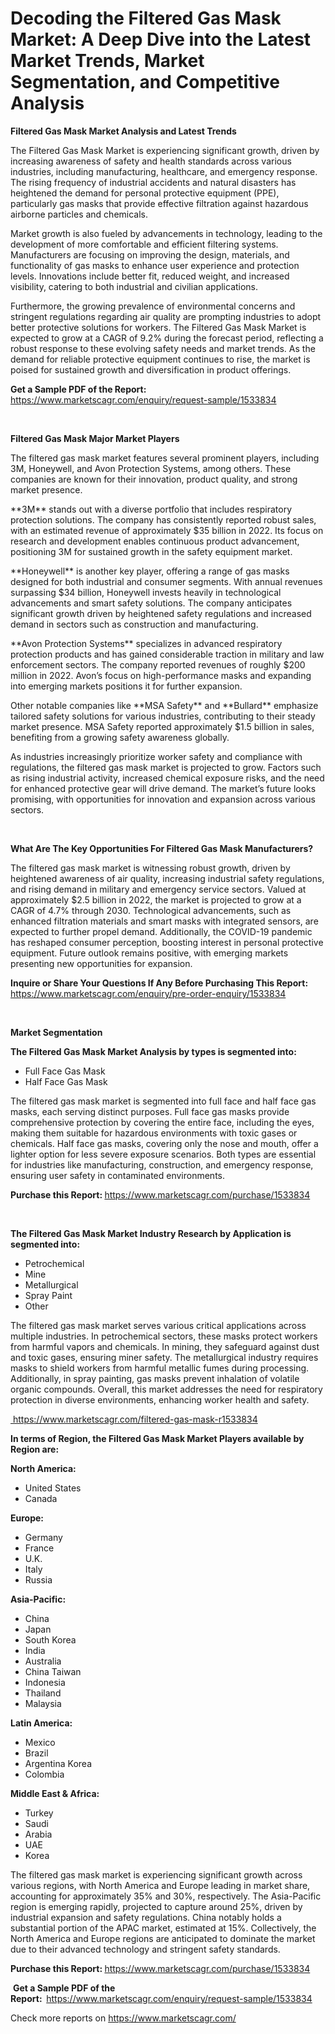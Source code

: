 <p><h1>Decoding the Filtered Gas Mask Market: A Deep Dive into the Latest Market Trends, Market Segmentation, and Competitive Analysis</h1></p><p><strong>Filtered Gas Mask Market Analysis and Latest Trends</strong></p>
<p><p>The Filtered Gas Mask Market is experiencing significant growth, driven by increasing awareness of safety and health standards across various industries, including manufacturing, healthcare, and emergency response. The rising frequency of industrial accidents and natural disasters has heightened the demand for personal protective equipment (PPE), particularly gas masks that provide effective filtration against hazardous airborne particles and chemicals.</p><p>Market growth is also fueled by advancements in technology, leading to the development of more comfortable and efficient filtering systems. Manufacturers are focusing on improving the design, materials, and functionality of gas masks to enhance user experience and protection levels. Innovations include better fit, reduced weight, and increased visibility, catering to both industrial and civilian applications.</p><p>Furthermore, the growing prevalence of environmental concerns and stringent regulations regarding air quality are prompting industries to adopt better protective solutions for workers. The Filtered Gas Mask Market is expected to grow at a CAGR of 9.2% during the forecast period, reflecting a robust response to these evolving safety needs and market trends. As the demand for reliable protective equipment continues to rise, the market is poised for sustained growth and diversification in product offerings.</p></p>
<p><strong>Get a Sample PDF of the Report:&nbsp;</strong> <a href="https://www.marketscagr.com/enquiry/request-sample/1533834?utm_campaign=1902&utm_medium=2&utm_source=Github&utm_content=ia&utm_term=27022025&utm_id=filtered-gas-mask">https://www.marketscagr.com/enquiry/request-sample/1533834</a></p>
<p>&nbsp;</p>
<p><strong>Filtered Gas Mask Major Market Players</strong></p>
<p><p>The filtered gas mask market features several prominent players, including 3M, Honeywell, and Avon Protection Systems, among others. These companies are known for their innovation, product quality, and strong market presence.</p><p>**3M** stands out with a diverse portfolio that includes respiratory protection solutions. The company has consistently reported robust sales, with an estimated revenue of approximately $35 billion in 2022. Its focus on research and development enables continuous product advancement, positioning 3M for sustained growth in the safety equipment market.</p><p>**Honeywell** is another key player, offering a range of gas masks designed for both industrial and consumer segments. With annual revenues surpassing $34 billion, Honeywell invests heavily in technological advancements and smart safety solutions. The company anticipates significant growth driven by heightened safety regulations and increased demand in sectors such as construction and manufacturing.</p><p>**Avon Protection Systems** specializes in advanced respiratory protection products and has gained considerable traction in military and law enforcement sectors. The company reported revenues of roughly $200 million in 2022. Avon’s focus on high-performance masks and expanding into emerging markets positions it for further expansion.</p><p>Other notable companies like **MSA Safety** and **Bullard** emphasize tailored safety solutions for various industries, contributing to their steady market presence. MSA Safety reported approximately $1.5 billion in sales, benefiting from a growing safety awareness globally.</p><p>As industries increasingly prioritize worker safety and compliance with regulations, the filtered gas mask market is projected to grow. Factors such as rising industrial activity, increased chemical exposure risks, and the need for enhanced protective gear will drive demand. The market’s future looks promising, with opportunities for innovation and expansion across various sectors.</p></p>
<p>&nbsp;</p>
<p><strong>What Are The Key Opportunities For Filtered Gas Mask Manufacturers?</strong></p>
<p><p>The filtered gas mask market is witnessing robust growth, driven by heightened awareness of air quality, increasing industrial safety regulations, and rising demand in military and emergency service sectors. Valued at approximately $2.5 billion in 2022, the market is projected to grow at a CAGR of 4.7% through 2030. Technological advancements, such as enhanced filtration materials and smart masks with integrated sensors, are expected to further propel demand. Additionally, the COVID-19 pandemic has reshaped consumer perception, boosting interest in personal protective equipment. Future outlook remains positive, with emerging markets presenting new opportunities for expansion.</p></p>
<p><strong>Inquire or Share Your Questions If Any Before Purchasing This Report:</strong> <a href="https://www.marketscagr.com/enquiry/pre-order-enquiry/1533834?utm_campaign=1902&utm_medium=2&utm_source=Github&utm_content=ia&utm_term=27022025&utm_id=filtered-gas-mask">https://www.marketscagr.com/enquiry/pre-order-enquiry/1533834</a></p>
<p>&nbsp;</p>
<p><strong>Market Segmentation</strong></p>
<p><strong>The Filtered Gas Mask Market Analysis by types is segmented into:</strong></p>
<p><ul><li>Full Face Gas Mask</li><li>Half Face Gas Mask</li></ul></p>
<p><p>The filtered gas mask market is segmented into full face and half face gas masks, each serving distinct purposes. Full face gas masks provide comprehensive protection by covering the entire face, including the eyes, making them suitable for hazardous environments with toxic gases or chemicals. Half face gas masks, covering only the nose and mouth, offer a lighter option for less severe exposure scenarios. Both types are essential for industries like manufacturing, construction, and emergency response, ensuring user safety in contaminated environments.</p></p>
<p><strong>Purchase this Report:&nbsp;</strong><a href="https://www.marketscagr.com/purchase/1533834?utm_campaign=1902&utm_medium=2&utm_source=Github&utm_content=ia&utm_term=27022025&utm_id=filtered-gas-mask">https://www.marketscagr.com/purchase/1533834</a></p>
<p>&nbsp;</p>
<p><strong>The Filtered Gas Mask Market Industry Research by Application is segmented into:</strong></p>
<p><ul><li>Petrochemical</li><li>Mine</li><li>Metallurgical</li><li>Spray Paint</li><li>Other</li></ul></p>
<p><p>The filtered gas mask market serves various critical applications across multiple industries. In petrochemical sectors, these masks protect workers from harmful vapors and chemicals. In mining, they safeguard against dust and toxic gases, ensuring miner safety. The metallurgical industry requires masks to shield workers from harmful metallic fumes during processing. Additionally, in spray painting, gas masks prevent inhalation of volatile organic compounds. Overall, this market addresses the need for respiratory protection in diverse environments, enhancing worker health and safety.</p></p>
<p><a href="https://www.marketscagr.com/filtered-gas-mask-r1533834?utm_campaign=1902&utm_medium=2&utm_source=Github&utm_content=ia&utm_term=27022025&utm_id=filtered-gas-mask">&nbsp;https://www.marketscagr.com/filtered-gas-mask-r1533834</a></p>
<p><strong>In terms of Region, the Filtered Gas Mask Market Players available by Region are:</strong></p>
<p>
    <p> <strong> North America: </strong>
        <ul>
            <li>United States</li>
            <li>Canada</li>
        </ul>
        </p> 
    <p> <strong> Europe: </strong>
        <ul>
            <li>Germany</li>
            <li>France</li>
            <li>U.K.</li>
            <li>Italy</li>
            <li>Russia</li>
        </ul>
        </p> 
    <p> <strong> Asia-Pacific: </strong>
        <ul>
            <li>China</li>
            <li>Japan</li>
            <li>South Korea</li>
            <li>India</li>
            <li>Australia</li>
            <li>China Taiwan</li>
            <li>Indonesia</li>
            <li>Thailand</li>
            <li>Malaysia</li>
        </ul>
        </p> 
    <p> <strong> Latin America: </strong>
        <ul>
            <li>Mexico</li>
            <li>Brazil</li>
            <li>Argentina Korea</li>
            <li>Colombia</li>
        </ul>
        </p> 
    <p> <strong> Middle East & Africa: </strong>
        <ul>
            <li>Turkey</li>
            <li>Saudi</li>
            <li>Arabia</li>
            <li>UAE</li>
            <li>Korea</li>
        </ul>
    </p>
    </p>
<p><p>The filtered gas mask market is experiencing significant growth across various regions, with North America and Europe leading in market share, accounting for approximately 35% and 30%, respectively. The Asia-Pacific region is emerging rapidly, projected to capture around 25%, driven by industrial expansion and safety regulations. China notably holds a substantial portion of the APAC market, estimated at 15%. Collectively, the North America and Europe regions are anticipated to dominate the market due to their advanced technology and stringent safety standards.</p></p>
<p><strong>Purchase this Report: </strong><a href="https://www.marketscagr.com/purchase/1533834?utm_campaign=1902&utm_medium=2&utm_source=Github&utm_content=ia&utm_term=27022025&utm_id=filtered-gas-mask">https://www.marketscagr.com/purchase/1533834</a></p>
<p>&nbsp;<strong>Get a Sample PDF of the Report:&nbsp;&nbsp;</strong><a href="https://www.marketscagr.com/enquiry/request-sample/1533834?utm_campaign=1902&utm_medium=2&utm_source=Github&utm_content=ia&utm_term=27022025&utm_id=filtered-gas-mask">https://www.marketscagr.com/enquiry/request-sample/1533834</a></p>
<p><strong></strong></p>
<p>Check more reports on <a href="https://www.marketscagr.com/?utm_campaign=1902&utm_medium=2&utm_source=Github&utm_content=ia&utm_term=27022025&utm_id=filtered-gas-mask">https://www.marketscagr.com/</a></p>